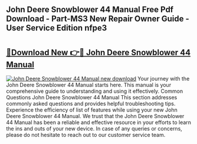 ## John Deere Snowblower 44 Manual Free Pdf Download - Part-MS3 New Repair Owner Guide - User Service Edition nfpe3

# <h2><a href="http://bc90243.oget.top/?id=John+Deere+Snowblower+44+Manual">🔗Download New 👉🔴 John Deere Snowblower 44 Manual</a></h2>

[![John Deere Snowblower 44 Manual new download](https://i.imgur.com/5g1atiW.png)](http://bc90243.oget.top/?id=John+Deere+Snowblower+44+Manual)
Your journey with the John Deere Snowblower 44 Manual starts here. This manual is your comprehensive guide to understanding and using it effectively. Common Questions John Deere Snowblower 44 Manual This section addresses commonly asked questions and provides helpful troubleshooting tips. Experience the efficiency of list of features while using your new John Deere Snowblower 44 Manual. We trust that the John Deere Snowblower 44 Manual has been a reliable and effective resource in your efforts to learn the ins and outs of your new device. In case of any queries or concerns, please do not hesitate to reach out to our customer service team.
